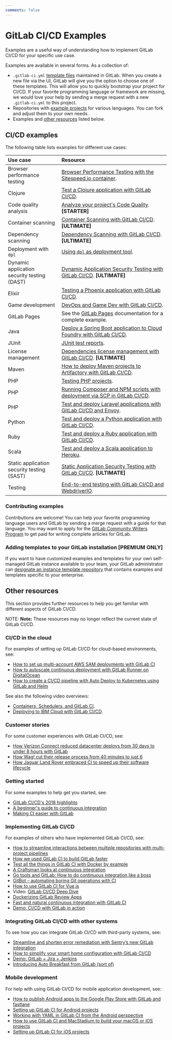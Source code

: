 ```yaml
---
comments: false
---
```


# GitLab CI/CD Examples

Examples are a useful way of understanding how to implement GitLab CI/CD for your specific use case.

Examples are available in several forms. As a collection of:

- `.gitlab-ci.yml` [template files](https://gitlab.com/gitlab-org/gitlab-ce/tree/master/lib/gitlab/ci/templates) maintained in GitLab. When you create a new file via the UI,
  GitLab will give you the option to choose one of these templates. This will allow you to quickly bootstrap your project for CI/CD.
  If your favorite programming language or framework are missing, we would love your help by sending a merge request with a new `.gitlab-ci.yml` to this project.
- Repositories with [example projects](https://gitlab.com/gitlab-examples) for various languages. You can fork and adjust them to your own needs.
- Examples and [other resources](#other-resources) listed below.

## CI/CD examples

The following table lists examples for different use cases:

| Use case                                       | Resource                                                                                                                |
|:-----------------------------------------------|:------------------------------------------------------------------------------------------------------------------------|
| Browser performance testing                    | [Browser Performance Testing with the Sitespeed.io container](browser_performance.md).                                  |
| Clojure                                        | [Test a Clojure application with GitLab CI/CD](test-clojure-application.md).                                            |
| Code quality analysis                          | [Analyze your project's Code Quality](code_quality.md). **[STARTER]**                                                   |
| Container scanning                             | [Container Scanning with GitLab CI/CD](../../user/application_security/container_scanning/index.md). **[ULTIMATE]**     |
| Dependency scanning                            | [Dependency Scanning with GitLab CI/CD](../../user/application_security/dependency_scanning/index.md). **[ULTIMATE]**   |
| Deployment with `dpl`                          | [Using `dpl` as deployment tool](deployment/README.md).                                                                 |
| Dynamic application<br>security testing (DAST) | [Dynamic Application Security Testing with GitLab CI/CD](../../user/application_security/dast/index.md). **[ULTIMATE]** |
| Elixir                                         | [Testing a Phoenix application with GitLab CI/CD](test_phoenix_app_with_gitlab_ci_cd/index.md).                         |
| Game development                               | [DevOps and Game Dev with GitLab CI/CD](devops_and_game_dev_with_gitlab_ci_cd/index.md).                                |
| GitLab Pages                                   | See the [GitLab Pages](../../user/project/pages/index.md) documentation for a complete example.                         |
| Java                                           | [Deploy a Spring Boot application to Cloud Foundry with GitLab CI/CD](deploy_spring_boot_to_cloud_foundry/index.md).    |
| JUnit                                          | [JUnit test reports](../junit_test_reports.md).                                                                         |
| License management                             | [Dependencies license management with GitLab CI/CD](../../user/application_security/license_management/index.md). **[ULTIMATE]** |
| Maven                                          | [How to deploy Maven projects to Artifactory with GitLab CI/CD](artifactory_and_gitlab/index.md).                       |
| PHP                                            | [Testing PHP projects](php.md).                                                                                         |
| PHP                                            | [Running Composer and NPM scripts with deployment via SCP in GitLab CI/CD](deployment/composer-npm-deploy.md).          |
| PHP                                            | [Test and deploy Laravel applications with GitLab CI/CD and Envoy](laravel_with_gitlab_and_envoy/index.md).             |
| Python                                         | [Test and deploy a Python application with GitLab CI/CD](test-and-deploy-python-application-to-heroku.md).              |
| Ruby                                           | [Test and deploy a Ruby application with GitLab CI/CD](test-and-deploy-ruby-application-to-heroku.md).                  |
| Scala                                          | [Test and deploy a Scala application to Heroku](test-scala-application.md).                                             |
| Static application<br>security testing (SAST)  | [Static Application Security Testing with GitLab CI/CD](../../user/application_security/sast/index.md). **[ULTIMATE]**  |
| Testing                                        | [End-to-end testing with GitLab CI/CD and WebdriverIO](end_to_end_testing_webdriverio/index.md).                        |

### Contributing examples

Contributions are welcome! You can help your favorite programming
language users and GitLab by sending a merge request with a guide for that language.
You may want to apply for the [GitLab Community Writers Program](https://about.gitlab.com/community-writers/)
to get paid for writing complete articles for GitLab.

### Adding templates to your GitLab installation **[PREMIUM ONLY]**

If you want to have customized examples and templates for your own self-managed GitLab instance available to your team, your GitLab administrator can [designate an instance template repository](https://docs.gitlab.com/ee/user/admin_area/settings/instance_template_repository.html) that contains examples and templates specific to your enterprise.

## Other resources

This section provides further resources to help you get familiar with different aspects of GitLab CI/CD.

NOTE: **Note:**
These resources may no longer reflect the current state of GitLab CI/CD.

### CI/CD in the cloud

For examples of setting up GitLab CI/CD for cloud-based environments, see:

- [How to set up multi-account AWS SAM deployments with GitLab CI](https://about.gitlab.com/2019/02/04/multi-account-aws-sam-deployments-with-gitlab-ci/)
- [How to autoscale continuous deployment with GitLab Runner on DigitalOcean](https://about.gitlab.com/2018/06/19/autoscale-continuous-deployment-gitlab-runner-digital-ocean/)
- [How to create a CI/CD pipeline with Auto Deploy to Kubernetes using GitLab and Helm](https://about.gitlab.com/2017/09/21/how-to-create-ci-cd-pipeline-with-autodeploy-to-kubernetes-using-gitlab-and-helm/)

<i class="fa fa-youtube-play youtube" aria-hidden="true"></i>
See also the following video overviews:

- [Containers, Schedulers, and GitLab CI](https://www.youtube.com/watch?v=d-9awBxEbvQ).
- [Deploying to IBM Cloud with GitLab CI/CD](https://www.youtube.com/watch?v=6ZF4vgKMd-g).

### Customer stories

For some customer experiences with GitLab CI/CD, see:

- [How Verizon Connect reduced datacenter deploys from 30 days to under 8 hours with GitLab](https://about.gitlab.com/2019/02/14/verizon-customer-story/)
- [How Wag! cut their release process from 40 minutes to just 6](https://about.gitlab.com/2019/01/16/wag-labs-blog-post/)
- [How Jaguar Land Rover embraced CI to speed up their software lifecycle](https://about.gitlab.com/2018/07/23/chris-hill-devops-enterprise-summit-talk/)

### Getting started

For some examples to help get you started, see:

- [GitLab CI/CD's 2018 highlights](https://about.gitlab.com/2019/01/21/gitlab-ci-cd-features-improvements/)
- [A beginner's guide to continuous integration](https://about.gitlab.com/2018/01/22/a-beginners-guide-to-continuous-integration/)
- [Making CI easier with GitLab](https://about.gitlab.com/2017/07/13/making-ci-easier-with-gitlab/)

### Implementing GitLab CI/CD

For examples of others who have implemented GitLab CI/CD, see:

- [How to streamline interactions between multiple repositories with multi-project pipelines](https://about.gitlab.com/2018/10/31/use-multiproject-pipelines-with-gitlab-cicd/)
- [How we used GitLab CI to build GitLab faster](https://about.gitlab.com/2018/05/02/using-gitlab-ci-to-build-gitlab-faster/)
- [Test all the things in GitLab CI with Docker by example](https://about.gitlab.com/2018/02/05/test-all-the-things-gitlab-ci-docker-examples/)
- [A Craftsman looks at continuous integration](https://about.gitlab.com/2018/01/17/craftsman-looks-at-continuous-integration/)
- [Go tools and GitLab: How to do continuous integration like a boss](https://about.gitlab.com/2017/11/27/go-tools-and-gitlab-how-to-do-continuous-integration-like-a-boss/)
- [GitBot – automating boring Git operations with CI](https://about.gitlab.com/2017/11/02/automating-boring-git-operations-gitlab-ci/)
- [How to use GitLab CI for Vue.js](https://about.gitlab.com/2017/09/12/vuejs-app-gitlab/)
- Video: [GitLab CI/CD Deep Dive](https://youtu.be/pBe4t1CD8Fc?t=195)
- [Dockerizing GitLab Review Apps](https://about.gitlab.com/2017/07/11/dockerizing-review-apps/)
- [Fast and natural continuous integration with GitLab CI](https://about.gitlab.com/2017/05/22/fast-and-natural-continuous-integration-with-gitlab-ci/)
- [Demo: CI/CD with GitLab in action](https://about.gitlab.com/2017/03/13/ci-cd-demo/)

### Integrating GitLab CI/CD with other systems

To see how you can integrate GitLab CI/CD with third-party systems, see:

- [Streamline and shorten error remediation with Sentry’s new GitLab integration](https://about.gitlab.com/2019/01/25/sentry-integration-blog-post/)
- [How to simplify your smart home configuration with GitLab CI/CD](https://about.gitlab.com/2018/08/02/using-the-gitlab-ci-slash-cd-for-smart-home-configuration-management/)
- [Demo: GitLab + Jira + Jenkins](https://about.gitlab.com/2018/07/30/gitlab-workflow-with-jira-jenkins/)
- [Introducing Auto Breakfast from GitLab (sort of)](https://about.gitlab.com/2018/06/29/introducing-auto-breakfast-from-gitlab/)

### Mobile development

For help with using GitLab CI/CD for mobile application development, see:

- [How to publish Android apps to the Google Play Store with GitLab and fastlane](https://about.gitlab.com/2019/01/28/android-publishing-with-gitlab-and-fastlane/)
- [Setting up GitLab CI for Android projects](https://about.gitlab.com/2018/10/24/setting-up-gitlab-ci-for-android-projects/)
- [Working with YAML in GitLab CI from the Android perspective](https://about.gitlab.com/2017/11/20/working-with-yaml-gitlab-ci-android/)
- [How to use GitLab CI and MacStadium to build your macOS or iOS projects](https://about.gitlab.com/2017/05/15/how-to-use-macstadium-and-gitlab-ci-to-build-your-macos-or-ios-projects/)
- [Setting up GitLab CI for iOS projects](https://about.gitlab.com/2016/03/10/setting-up-gitlab-ci-for-ios-projects/)
